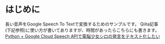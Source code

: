 # はじめに
長い音声をGoogle Speech To Textで変換するためのサンプルです。
Qiita記事(下記参照)に使い方が書いてありますが、時間があったらこちらにも書きます。  
[Python + Google Cloud Speech APIで電脳少女シロの発言をテキスト化したい](https://qiita.com/alpha2048/items/7a726939c1cbc1da0690)